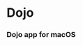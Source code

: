 # Dojo

### Dojo app for macOS



<img src="https://media-exp1.licdn.com/dms/image/C4D0BAQEvC0_x8GXcPw/company-logo_200_200/0/1587214622793?e=2159024400&v=beta&t=VeyxZIXQvrGhc9U8Z3Uv2rba6wM_qtVmPgjocYeapqg" style="border-radius: 35px;" alt="">
